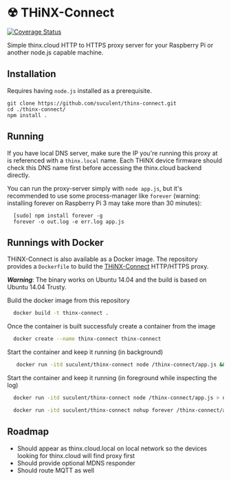 # ☢ THiNX-Connect

[![Coverage Status](https://coveralls.io/repos/github/suculent/thinx-connect/badge.svg?branch=master)](https://coveralls.io/github/suculent/thinx-connect?branch=master)

Simple thinx.cloud HTTP to HTTPS proxy server for your Raspberry Pi or another node.js capable machine.

## Installation

  Requires having `node.js` installed as a prerequisite.

```
git clone https://github.com/suculent/thinx-connect.git
cd ./thinx-connect/
npm install .
```

## Running

If you have local DNS server, make sure the IP you're running this proxy at is referenced with a `thinx.local` name. Each THiNX device firmware should check this DNS name first before accessing the thinx.cloud backend directly.

You can run the proxy-server simply with `node app.js`, but it's recommended to use some process-manager like `forever` (warning: installing forever on Raspberry Pi 3 may take more than 30 minutes):

      [sudo] npm install forever -g
      forever -o out.log -e err.log app.js

## Runnings with Docker

THiNX-Connect is also available as a Docker image. The repository provides a `Dockerfile` to build the [THiNX-Connect](https://hub.docker.com/r/suculent/thinx-connect/) HTTP/HTTPS proxy.

***Warning***: The binary works on Ubuntu 14.04 and the build is based on Ubuntu 14.04 Trusty.

Build the docker image from this repository

```bash
  docker build -t thinx-connect .
```

Once the container is built successfuly create a container from the image

```bash
  docker create --name thinx-connect thinx-connect
```

Start the container and keep it running (in background)

```bash
   docker run -itd suculent/thinx-connect node /thinx-connect/app.js && bash
```

Start the container and keep it running (in foreground while inspecting the log)

```bash
  docker run -itd suculent/thinx-connect node /thinx-connect/app.js > nohup.out & tail -f nohup.out
```

```bash
  docker run -itd suculent/thinx-connect nohup forever /thinx-connect/app.js && tail -f nohup.out
```


## Roadmap

* Should appear as thinx.cloud.local on local network so the devices looking for thinx.cloud will find proxy first
* Should provide optional MDNS responder
* Should route MQTT as well
